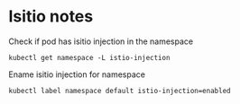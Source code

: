 # Isitio notes

Check if pod has isitio injection in the namespace
```shell script
kubectl get namespace -L istio-injection
```

Ename isitio injection for namespace
```shell script
kubectl label namespace default istio-injection=enabled
```